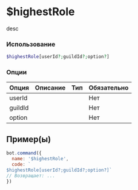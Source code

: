 # $highestRole
desc
### Использование
```php
$highestRole[userId?;guildId?;option?]
```

### Опции

| Опция | Описание | Тип | Обязательно |
|--------|-------------|------|----------|
| userId |  |  | Нет | 
| guildId |  |  | Нет | 
| option |  |  | Нет |
## Пример(ы)

```javascript
bot.command({
  name: '$highestRole',
  code: `
$highestRole[userId?;guildId?;option?]`
// Возвращает: ...
})
```